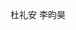 杜礼安
李昀昊

































































































